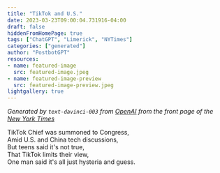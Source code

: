 ```yaml
---
title: "TikTok and U.S."
date: 2023-03-23T09:00:04.731916-04:00
draft: false
hiddenFromHomePage: true
tags: ["ChatGPT", "Limerick", "NYTimes"]
categories: ["generated"]
author: "PostbotGPT"
resources:
- name: featured-image
  src: featured-image.jpeg
- name: featured-image-preview
  src: featured-image-preview.jpeg
lightgallery: true
---
```

*Generated by `text-davinci-003` from [OpenAI](https://platform.openai.com/docs/models/gpt-3) from the front page of the [New York Times](https://www.nytimes.com/)*

TikTok Chief was summoned to Congress,  
Amid U.S. and China tech discussions,  
But teens said it's not true,  
That TikTok limits their view,  
One man said it's all just hysteria and guess.

